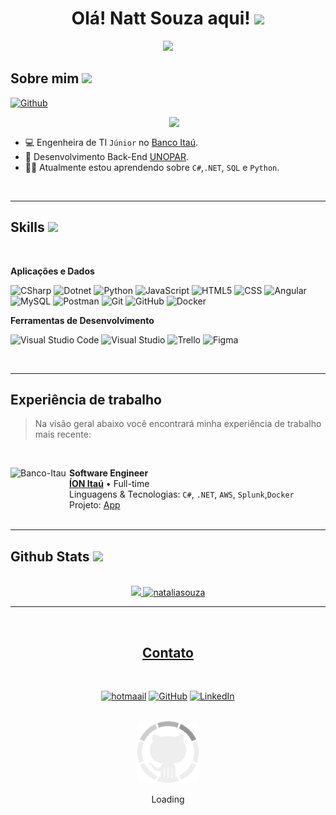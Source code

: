 
<h1 align="center"><b>Olá! Natt Souza aqui! </b><img src="https://media.giphy.com/media/hvRJCLFzcasrR4ia7z/giphy.gif" width="35"></h1>

<p align="center">
  <a href="https://github.com/NataliaSouza/readme-typing-svg"><img src="https://readme-typing-svg.herokuapp.com?font=Time+New+Roman&color=cyan&size=25&center=true&vCenter=true&width=600&height=100&lines=Seja+Bem+vindxs!;Back-End+Engineer,;Estudante+Desenvolvimento+Back-End,;Apaixonada+por+aprender+.NET,;Front-end+também+tem+meu+<3,;Amo+aprender+coisas+novas..&hearts;">
 </a>
</p>

## Sobre mim <picture><img src = "https://user-images.githubusercontent.com/13735095/232337972-bd16dce3-f588-475f-89ca-2aa09f9839fc.gif?raw=true" width = 50px></picture> 

<!--![Profile views](https://visitor-badge.glitch.me/badge?page_id=nataliasouza.nataliasouza)-->
[![Github](https://img.shields.io/github/followers/nataliasouza?label=Follow&style=social)](https://github.com/nataliasouza)

<picture> <img align="right" src="https://user-images.githubusercontent.com/13735095/232338371-af1d3ec0-1ff9-4ddb-8a61-7d6e7f7e522e.gif?raw=true" width = 250px></picture>
 
<br>

- :computer: Engenheira de TI `Júnior` no [Banco Itaú](https://www.itau.com.br/).
- :school: Desenvolvimento Back-End [UNOPAR](https://www.unopar.com.br/).
- :woman_technologist: Atualmente estou aprendendo sobre `C#`,`.NET`, `SQL` e `Python`.


<br>

----

## Skills <picture><img src = "https://media2.giphy.com/media/QssGEmpkyEOhBCb7e1/giphy.gif?cid=ecf05e47a0n3gi1bfqntqmob8g9aid1oyj2wr3ds3mg700bl&rid=giphy.gif?raw=true" width = 50px></picture> 

<div style="display: inline_block"><br>
 
 **Aplicações e Dados**
 
  ![CSharp](https://img.shields.io/badge/-Csharp-333333?style=flat&logo=csharp)
  ![Dotnet](https://img.shields.io/badge/-Dotnet-333333?style=flat&logo=Dotnet)
  ![Python](https://img.shields.io/badge/-Python-333333?style=flat&logo=Python)
  ![JavaScript](https://img.shields.io/badge/-JavaScript-333333?style=flat&logo=javascript)
  ![HTML5](https://img.shields.io/badge/-HTML5-333333?style=flat&logo=HTML5)
  ![CSS](https://img.shields.io/badge/-CSS-333333?style=flat&logo=CSS3&logoColor=1572B6)
  ![Angular](https://img.shields.io/badge/-Angular-333333?style=flat&logo=Angular)
  ![MySQL](https://img.shields.io/badge/-MySQL-333333?style=flat&logo=mysql)
  ![Postman](https://img.shields.io/badge/-Postman-333333?style=flat&logo=postman)
  ![Git](https://img.shields.io/badge/-Git-333333?style=flat&logo=git)
  ![GitHub](https://img.shields.io/badge/-GitHub-333333?style=flat&logo=github)
  ![Docker](https://img.shields.io/badge/-Docker-333333?style=flat&logo=docker)
 
 **Ferramentas de Desenvolvimento**

  ![Visual Studio Code](https://img.shields.io/badge/-Visual%20Studio%20Code-333333?style=flat&logo=visual-studio-code&logoColor=007ACC) 
  ![Visual Studio](https://img.shields.io/badge/-Visual_Studio-333333?style=flat&logo=visual-studio&logoColor=007ACC)
  ![Trello](https://img.shields.io/badge/-Trello-333333?style=flat&logo=trello&logoColor=007ACC)
  ![Figma](https://img.shields.io/badge/-Figma-333333?style=flat&logo=figma&logoColor=007ACC)
 
</div>

<br>

----

## Experiência de trabalho

> Na visão geral abaixo você encontrará minha experiência de trabalho mais recente:

<br>

[<img align="left" height="94px" width="94px" alt="Banco-Itau" src="https://ion.itau/assets/images/svg/logo.svg"/>](https://www.itau.com.br/)

**Software Engineer** \
[**ÍON Itaú**](https://www.itau.com.br/) • Full-time \
Linguagens & Tecnologias: `C#`, `.NET`, `AWS`, `Splunk`,`Docker`\
Projeto: [App](https://ion.itau/)
<br><br>

---- 

## Github Stats <picture> <img src = "https://user-images.githubusercontent.com/13735095/232344470-5f351c44-47d1-4bf9-be37-c2bd5b59cb97.gif?raw=true" width = 50px>  </picture> 
  
<br>  
  
<div align="center">
  <a href="https://github.com/nataliasouza">
  <img height="180em" src="https://github-readme-stats.vercel.app/api?username=nataliasouza&show_icons=true&theme=dark&include_all_commits=true&count_private=true"/>
  <img height="180em" src="https://github-readme-stats.vercel.app/api/top-langs/?username=nataliasouza&layout=compact&langs_count=10&show_icons=true&locale=en&theme=dark" alt="nataliasouza"/>
   
<br>   
<!--   
![Snake animation](https://github.com/nataliasouza/nataliasouza/blob/output/github-contribution-grid-snake.svg)
-->   
</div>

----
  
<div align=center style="display: inline_block"><br>

 <h2>Contato</h2> <br>

 <a href="mailto:nataliasouza.ti@hotmail.com"><img img src="https://img.shields.io/badge/hotmail-blue.svg?style=plastic&logo=outlook&logoColor=white" alt="hotmaail"/></a>
	<a href="https://github.com/nataliasouza"><img src="https://img.shields.io/badge/github-%23181717.svg?style=plastic&logo=github&logoColor=white" alt="GitHub"/></a>
	<a href="https://www.linkedin.com/in/nat%C3%A1lia-souza-oliveira-22aa82102/"><img src="https://img.shields.io/badge/linkedin-%230A66C2.svg?style=plastic&logo=linkedin&logoColor=white" alt="LinkedIn"/></a> <br><br>

</div>  
 
<div align=center>
   <img src="https://raw.githubusercontent.com/AhmedFathyDev/AhmedFathyDev/main/GitHub.gif" alt="GitHub Octocat Logo" height="100">
   <p>Loading</p>
</div>
